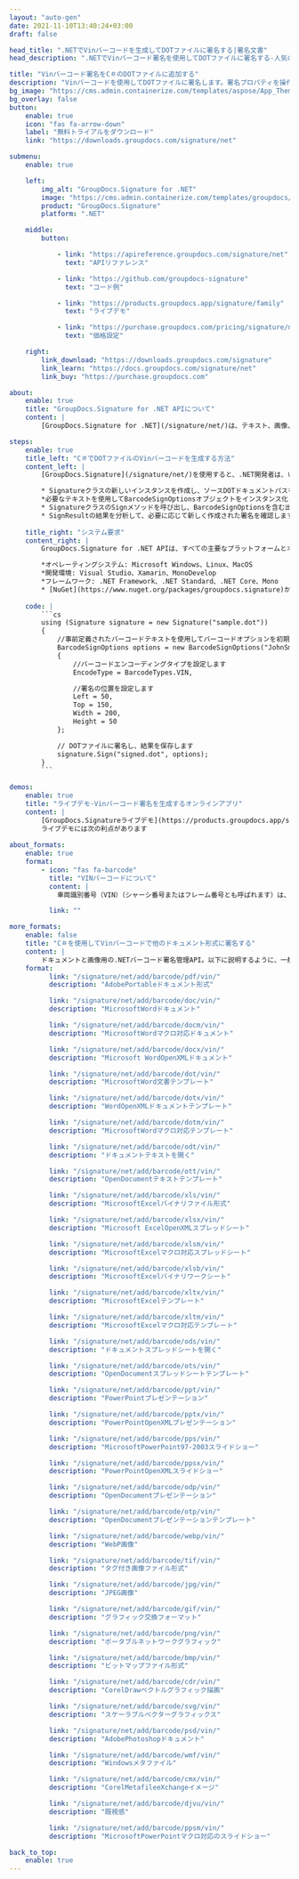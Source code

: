```yaml
---
layout: "auto-gen"
date: 2021-11-10T13:40:24+03:00
draft: false

head_title: ".NETでVinバーコードを生成してDOTファイルに署名する|署名文書"
head_description: ".NETでVinバーコード署名を使用してDOTファイルに署名する-人気のあるビジネスドキュメントや画像ファイル形式にバーコードを追加します."

title: "Vinバーコード署名をC＃のDOTファイルに追加する"
description: "Vinバーコードを使用してDOTファイルに署名します。署名プロパティを操作し、ニーズに合ったドキュメント内で高度な署名オプションを設定します."
bg_image: "https://cms.admin.containerize.com/templates/aspose/App_Themes/V3/images/bg/header1.png"
bg_overlay: false
button:
    enable: true
    icon: "fas fa-arrow-down"
    label: "無料トライアルをダウンロード"
    link: "https://downloads.groupdocs.com/signature/net"

submenu:
    enable: true

    left:
        img_alt: "GroupDocs.Signature for .NET"
        image: "https://cms.admin.containerize.com/templates/groupdocs/images/product-logos/90x90-noborder/groupdocs-signature-net.png"
        product: "GroupDocs.Signature"
        platform: ".NET"

    middle:
        button:

            - link: "https://apireference.groupdocs.com/signature/net"
              text: "APIリファレンス"

            - link: "https://github.com/groupdocs-signature"
              text: "コード例"

            - link: "https://products.groupdocs.app/signature/family"
              text: "ライブデモ"

            - link: "https://purchase.groupdocs.com/pricing/signature/net"
              text: "価格設定"

    right:
        link_download: "https://downloads.groupdocs.com/signature"
        link_learn: "https://docs.groupdocs.com/signature/net"
        link_buy: "https://purchase.groupdocs.com"

about:
    enable: true
    title: "GroupDocs.Signature for .NET APIについて"
    content: |
        [GroupDocs.Signature for .NET](/signature/net/)は、テキスト、画像、バーコード、スタンプ、フォームフィールド、QRコード、メタデータなどのさまざまな署名タイプを使用してデジタルドキュメントに電子署名するネイティブ.NETAPIです。ユーザーは、PDF、Microsoft Word、Excelワークシート、PowerPointプレゼンテーション、Adobe Photoshop、メタファイル、および画像ファイル形式内のデジタル署名を追加、編集、検証、削除、および検索でき、必要に応じて署名プロパティをカスタマイズするための追加サポートがあります。

steps:
    enable: true
    title_left: "C＃でDOTファイルのVinバーコードを生成する方法"
    content_left: |
        [GroupDocs.Signature](/signature/net/)を使用すると、.NET開発者は、いくつかの簡単な手順を実行することで、アプリケーション内のDOTファイルにVinバーコードを簡単に追加できます。

        * Signatureクラスの新しいインスタンスを作成し、ソースDOTドキュメントパスをコンストラクターパラメーターとして渡します。
        *必要なテキストを使用してBarcodeSignOptionsオブジェクトをインスタンス化し、EncodeTypeプロパティをVINに設定します。
        * SignatureクラスのSignメソッドを呼び出し、BarcodeSignOptionsを含む出力DOTファイル名を渡します。
        * SignResultの結果を分析して、必要に応じて新しく作成された署名を確認します。
        
    title_right: "システム要求"
    content_right: |
        GroupDocs.Signature for .NET APIは、すべての主要なプラットフォームとオペレーティングシステムでサポートされています。以下のコードを実行する前に、システムに次の前提条件がインストールされていることを確認してください。

        *オペレーティングシステム: Microsoft Windows、Linux、MacOS
        *開発環境: Visual Studio、Xamarin、MonoDevelop
        *フレームワーク: .NET Framework、.NET Standard、.NET Core、Mono
        * [NuGet](https://www.nuget.org/packages/groupdocs.signature)からGroupDocs.Signaturefor.NETの最新バージョンをダウンロードします
        
    code: |
        ```cs
        using (Signature signature = new Signature("sample.dot"))
        {
            //事前定義されたバーコードテキストを使用してバーコードオプションを初期化します
            BarcodeSignOptions options = new BarcodeSignOptions("JohnSmith")
            {
                //バーコードエンコーディングタイプを設定します
                EncodeType = BarcodeTypes.VIN,

                //署名の位置を設定します
                Left = 50,
                Top = 150,
                Width = 200,
                Height = 50
            };

            // DOTファイルに署名し、結果を保存します 
            signature.Sign("signed.dot", options);
        }
        ```
        
demos:
    enable: true
    title: "ライブデモ-Vinバーコード署名を生成するオンラインアプリ"
    content: |
        [GroupDocs.Signatureライブデモ](https://products.groupdocs.app/signature/family)サイトにアクセスして、VinバーコードをDOTファイルに今すぐ追加してください。  
        ライブデモには次の利点があります
        
about_formats:
    enable: true
    format:
        - icon: "fas fa-barcode"
          title: "VINバーコードについて"
          content: |
            車両識別番号（VIN）（シャーシ番号またはフレーム番号とも呼ばれます）は、ISOで定義されているように、自動車業界が個々の自動車、牽引車、オートバイ、スクーター、モペットを識別するために使用する、シリアル番号を含む一意のコードです。 3779（コンテンツと構造）およびISO 4030（場所と添付ファイル）。

          link: ""

more_formats:
    enable: false
    title: "C＃を使用してVinバーコードで他のドキュメント形式に署名する"
    content: |
        ドキュメントと画像用の.NETバーコード署名管理API。以下に説明するように、一般的なファイル形式のいくつかにバーコード署名を追加します。
    format: 
          link: "/signature/net/add/barcode/pdf/vin/"
          description: "AdobePortableドキュメント形式"

          link: "/signature/net/add/barcode/doc/vin/"
          description: "MicrosoftWordドキュメント"

          link: "/signature/net/add/barcode/docm/vin/"
          description: "MicrosoftWordマクロ対応ドキュメント"

          link: "/signature/net/add/barcode/docx/vin/"
          description: "Microsoft WordOpenXMLドキュメント"

          link: "/signature/net/add/barcode/dot/vin/"
          description: "MicrosoftWord文書テンプレート"

          link: "/signature/net/add/barcode/dotx/vin/"
          description: "WordOpenXMLドキュメントテンプレート"

          link: "/signature/net/add/barcode/dotm/vin/"
          description: "MicrosoftWordマクロ対応テンプレート"       

          link: "/signature/net/add/barcode/odt/vin/"
          description: "ドキュメントテキストを開く"

          link: "/signature/net/add/barcode/ott/vin/"
          description: "OpenDocumentテキストテンプレート"

          link: "/signature/net/add/barcode/xls/vin/"
          description: "MicrosoftExcelバイナリファイル形式"

          link: "/signature/net/add/barcode/xlsx/vin/"
          description: "Microsoft ExcelOpenXMLスプレッドシート"

          link: "/signature/net/add/barcode/xlsm/vin/"
          description: "MicrosoftExcelマクロ対応スプレッドシート"

          link: "/signature/net/add/barcode/xlsb/vin/"
          description: "MicrosoftExcelバイナリワークシート"

          link: "/signature/net/add/barcode/xltx/vin/"
          description: "MicrosoftExcelテンプレート"

          link: "/signature/net/add/barcode/xltm/vin/"
          description: "MicrosoftExcelマクロ対応テンプレート"

          link: "/signature/net/add/barcode/ods/vin/"
          description: "ドキュメントスプレッドシートを開く"

          link: "/signature/net/add/barcode/ots/vin/"
          description: "OpenDocumentスプレッドシートテンプレート"

          link: "/signature/net/add/barcode/ppt/vin/"
          description: "PowerPointプレゼンテーション"

          link: "/signature/net/add/barcode/pptx/vin/"
          description: "PowerPointOpenXMLプレゼンテーション"

          link: "/signature/net/add/barcode/pps/vin/"
          description: "MicrosoftPowerPoint97-2003スライドショー"

          link: "/signature/net/add/barcode/ppsx/vin/"
          description: "PowerPointOpenXMLスライドショー"                              

          link: "/signature/net/add/barcode/odp/vin/"
          description: "OpenDocumentプレゼンテーション"

          link: "/signature/net/add/barcode/otp/vin/"
          description: "OpenDocumentプレゼンテーションテンプレート"

          link: "/signature/net/add/barcode/webp/vin/"
          description: "WebP画像"

          link: "/signature/net/add/barcode/tif/vin/"
          description: "タグ付き画像ファイル形式"

          link: "/signature/net/add/barcode/jpg/vin/"
          description: "JPEG画像"

          link: "/signature/net/add/barcode/gif/vin/"
          description: "グラフィック交換フォーマット"

          link: "/signature/net/add/barcode/png/vin/"
          description: "ポータブルネットワークグラフィック"

          link: "/signature/net/add/barcode/bmp/vin/"
          description: "ビットマップファイル形式"

          link: "/signature/net/add/barcode/cdr/vin/"
          description: "CorelDrawベクトルグラフィック描画"

          link: "/signature/net/add/barcode/svg/vin/"
          description: "スケーラブルベクターグラフィックス"

          link: "/signature/net/add/barcode/psd/vin/"
          description: "AdobePhotoshopドキュメント"

          link: "/signature/net/add/barcode/wmf/vin/"
          description: "Windowsメタファイル"        

          link: "/signature/net/add/barcode/cmx/vin/"
          description: "CorelMetafileeXchangeイメージ"

          link: "/signature/net/add/barcode/djvu/vin/"
          description: "既視感"

          link: "/signature/net/add/barcode/ppsm/vin/"
          description: "MicrosoftPowerPointマクロ対応のスライドショー"

back_to_top:
    enable: true
---
```

